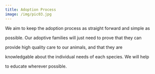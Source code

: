```yaml
---
title: Adoption Process
image: /img/pic03.jpg
---
```

We aim to keep the adoption process as straight forward and simple as

possible. Our adoptive families will just need to prove that they can

provide high quality care to our animals, and that they are

knowledgable about the individual needs of each species. We will help

to educate wherever possible.
